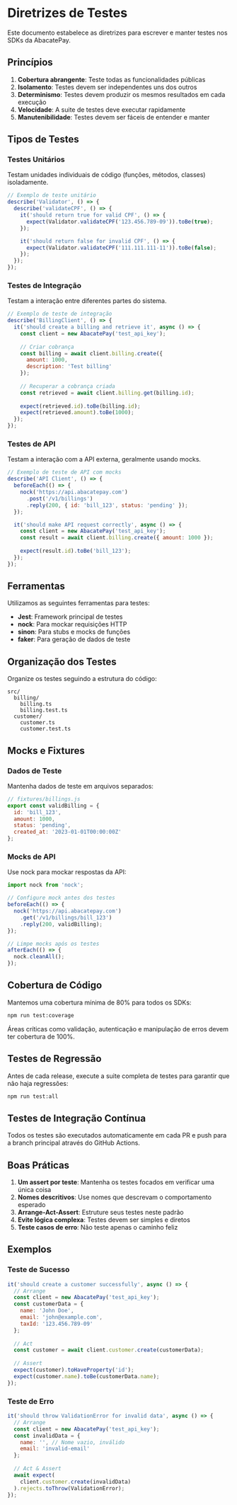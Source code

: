 # Diretrizes de Testes

Este documento estabelece as diretrizes para escrever e manter testes nos SDKs da AbacatePay.

## Princípios

1. **Cobertura abrangente**: Teste todas as funcionalidades públicas
2. **Isolamento**: Testes devem ser independentes uns dos outros
3. **Determinismo**: Testes devem produzir os mesmos resultados em cada execução
4. **Velocidade**: A suite de testes deve executar rapidamente
5. **Manutenibilidade**: Testes devem ser fáceis de entender e manter

## Tipos de Testes

### Testes Unitários

Testam unidades individuais de código (funções, métodos, classes) isoladamente.

```javascript
// Exemplo de teste unitário
describe('Validator', () => {
  describe('validateCPF', () => {
    it('should return true for valid CPF', () => {
      expect(Validator.validateCPF('123.456.789-09')).toBe(true);
    });

    it('should return false for invalid CPF', () => {
      expect(Validator.validateCPF('111.111.111-11')).toBe(false);
    });
  });
});
```

### Testes de Integração

Testam a interação entre diferentes partes do sistema.

```javascript
// Exemplo de teste de integração
describe('BillingClient', () => {
  it('should create a billing and retrieve it', async () => {
    const client = new AbacatePay('test_api_key');
    
    // Criar cobrança
    const billing = await client.billing.create({
      amount: 1000,
      description: 'Test billing'
    });
    
    // Recuperar a cobrança criada
    const retrieved = await client.billing.get(billing.id);
    
    expect(retrieved.id).toBe(billing.id);
    expect(retrieved.amount).toBe(1000);
  });
});
```

### Testes de API

Testam a interação com a API externa, geralmente usando mocks.

```javascript
// Exemplo de teste de API com mocks
describe('API Client', () => {
  beforeEach(() => {
    nock('https://api.abacatepay.com')
      .post('/v1/billings')
      .reply(200, { id: 'bill_123', status: 'pending' });
  });

  it('should make API request correctly', async () => {
    const client = new AbacatePay('test_api_key');
    const result = await client.billing.create({ amount: 1000 });
    
    expect(result.id).toBe('bill_123');
  });
});
```

## Ferramentas

Utilizamos as seguintes ferramentas para testes:

- **Jest**: Framework principal de testes
- **nock**: Para mockar requisições HTTP
- **sinon**: Para stubs e mocks de funções
- **faker**: Para geração de dados de teste

## Organização dos Testes

Organize os testes seguindo a estrutura do código:

```
src/
  billing/
    billing.ts
    billing.test.ts
  customer/
    customer.ts
    customer.test.ts
```

## Mocks e Fixtures

### Dados de Teste

Mantenha dados de teste em arquivos separados:

```javascript
// fixtures/billings.js
export const validBilling = {
  id: 'bill_123',
  amount: 1000,
  status: 'pending',
  created_at: '2023-01-01T00:00:00Z'
};
```

### Mocks de API

Use nock para mockar respostas da API:

```javascript
import nock from 'nock';

// Configure mock antes dos testes
beforeEach(() => {
  nock('https://api.abacatepay.com')
    .get('/v1/billings/bill_123')
    .reply(200, validBilling);
});

// Limpe mocks após os testes
afterEach(() => {
  nock.cleanAll();
});
```

## Cobertura de Código

Mantemos uma cobertura mínima de 80% para todos os SDKs:

```bash
npm run test:coverage
```

Áreas críticas como validação, autenticação e manipulação de erros devem ter cobertura de 100%.

## Testes de Regressão

Antes de cada release, execute a suite completa de testes para garantir que não haja regressões:

```bash
npm run test:all
```

## Testes de Integração Contínua

Todos os testes são executados automaticamente em cada PR e push para a branch principal através do GitHub Actions.

## Boas Práticas

1. **Um assert por teste**: Mantenha os testes focados em verificar uma única coisa
2. **Nomes descritivos**: Use nomes que descrevam o comportamento esperado
3. **Arrange-Act-Assert**: Estruture seus testes neste padrão
4. **Evite lógica complexa**: Testes devem ser simples e diretos
5. **Teste casos de erro**: Não teste apenas o caminho feliz

## Exemplos

### Teste de Sucesso

```javascript
it('should create a customer successfully', async () => {
  // Arrange
  const client = new AbacatePay('test_api_key');
  const customerData = {
    name: 'John Doe',
    email: 'john@example.com',
    taxId: '123.456.789-09'
  };
  
  // Act
  const customer = await client.customer.create(customerData);
  
  // Assert
  expect(customer).toHaveProperty('id');
  expect(customer.name).toBe(customerData.name);
});
```

### Teste de Erro

```javascript
it('should throw ValidationError for invalid data', async () => {
  // Arrange
  const client = new AbacatePay('test_api_key');
  const invalidData = {
    name: '', // Nome vazio, inválido
    email: 'invalid-email'
  };
  
  // Act & Assert
  await expect(
    client.customer.create(invalidData)
  ).rejects.toThrow(ValidationError);
}); 